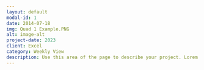 ```yaml
---
layout: default
modal-id: 1
date: 2014-07-18
img: Quad 1 Example.PNG
alt: image-alt
project-date: 2023
client: Excel
category: Weekly View
description: Use this area of the page to describe your project. Lorem ipsum dolor sit amet, consectetur adipisicing elit. Mollitia neque assumenda ipsam nihil, molestias magnam, recusandae quos quis inventore quisquam velit asperiores, vitae? Reprehenderit soluta, eos quod consequuntur itaque. Nam.
---
```

